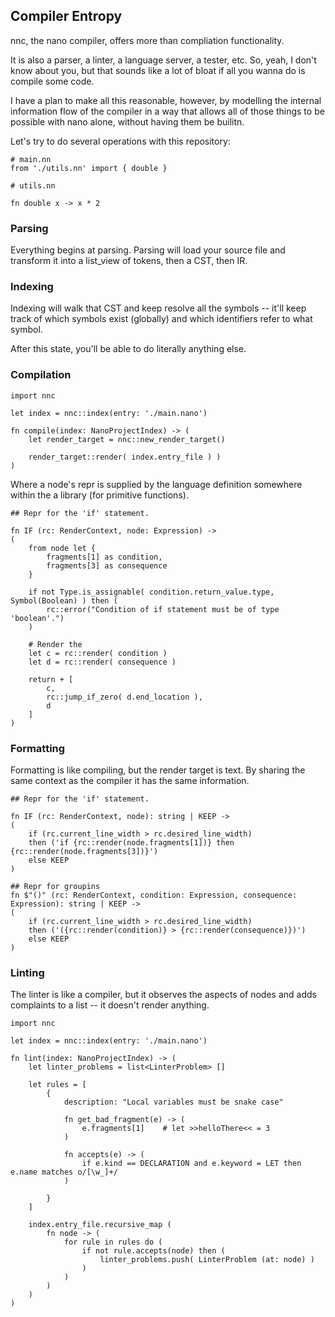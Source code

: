 ## Compiler Entropy

nnc, the nano compiler, offers more than compliation functionality.

It is also a parser, a linter, a language server, a tester, etc. So, yeah, I don't know about you, but that sounds like a lot of bloat if all you wanna do is compile some code.

I have a plan to make all this reasonable, however, by modelling the internal information flow of the compiler in a way that allows all of those things to be possible with nano alone, without having them be builitn.

Let's try to do several operations with this repository:

```nano
# main.nn
from './utils.nn' import { double }
```
```nano
# utils.nn

fn double x -> x * 2
```

### Parsing

Everything begins at parsing. Parsing will load your source file and transform it into a list_view of tokens, then a CST, then IR.

### Indexing

Indexing will walk that CST and keep resolve all the symbols -- it'll keep track of which symbols exist (globally) and which identifiers refer to what symbol.

After this state, you'll be able to do literally anything else.

### Compilation

```nano
import nnc

let index = nnc::index(entry: './main.nano')

fn compile(index: NanoProjectIndex) -> ( 
    let render_target = nnc::new_render_target()

    render_target::render( index.entry_file ) )
)
```

Where a node's repr is supplied by the language definition somewhere within the a library (for primitive functions).

```nano
## Repr for the 'if' statement.

fn IF (rc: RenderContext, node: Expression) ->
(
    from node let {
        fragments[1] as condition,
        fragments[3] as consequence
    }

    if not Type.is_assignable( condition.return_value.type, Symbol(Boolean) ) then (
        rc::error("Condition of if statement must be of type 'boolean'.")
    )

    # Render the 
    let c = rc::render( condition )
    let d = rc::render( consequence )
    
    return + [
        c,
        rc::jump_if_zero( d.end_location ),
        d
    ]
)
```

### Formatting

Formatting is like compiling, but the render target is text. By sharing the same context as the compiler it has the same information.

```nano
## Repr for the 'if' statement.

fn IF (rc: RenderContext, node): string | KEEP ->
(
    if (rc.current_line_width > rc.desired_line_width)
    then ('if {rc::render(node.fragments[1])} then {rc::render(node.fragments[3])}')
    else KEEP
)

## Repr for groupins
fn $"()" (rc: RenderContext, condition: Expression, consequence: Expression): string | KEEP ->
(
    if (rc.current_line_width > rc.desired_line_width)
    then ('({rc::render(condition)} > {rc::render(consequence)})')
    else KEEP
)
```

### Linting

The linter is like a compiler, but it observes the aspects of nodes and adds complaints to a list -- it doesn't render anything.

```nano
import nnc

let index = nnc::index(entry: './main.nano')

fn lint(index: NanoProjectIndex) -> (
    let linter_problems = list<LinterProblem> []

    let rules = [
        {
            description: "Local variables must be snake case"
            
            fn get_bad_fragment(e) -> (
                e.fragments[1]    # let >>helloThere<< = 3
            )
            
            fn accepts(e) -> (
                if e.kind == DECLARATION and e.keyword = LET then e.name matches o/[\w_]+/
            )
                
        }
    ]

    index.entry_file.recursive_map (
        fn node -> (
            for rule in rules do (
                if not rule.accepts(node) then (
                    linter_problems.push( LinterProblem (at: node) )
                )
            )
        )
    )
)
```